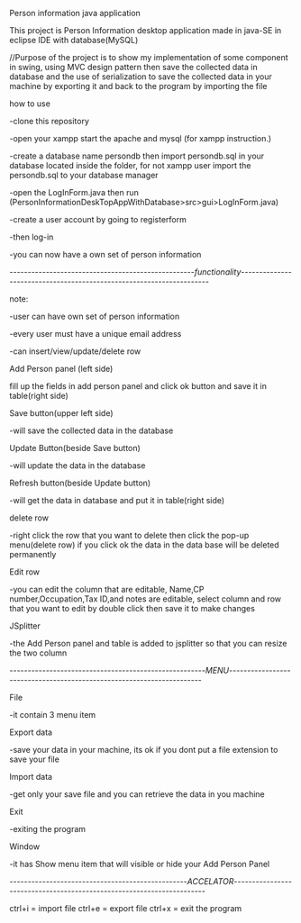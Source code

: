 Person information java application

This project is Person Information desktop application made in java-SE in eclipse IDE with database(MySQL)

//Purpose of the project is to show my implementation of some component in swing, using MVC design pattern then save the collected data in database and the use of serialization to save the collected data in your machine by exporting it and back to the program by importing the file



how to use

-clone this repository 

-open your xampp start the apache and mysql (for xampp instruction.) 

-create a database name persondb then import persondb.sql in your database located inside the folder, for not xampp user import the persondb.sql to your database manager

-open the LogInForm.java then run (PersonInformationDeskTopAppWithDatabase>src>gui>LogInForm.java)

-create a user account by going to registerform 

-then log-in

-you can now have a own set of person information


---------------------------------------------------*functionality*---------------------------------------------------------------------

note:

-user can have own set of person information

-every user must have a unique email address

-can insert/view/update/delete row


Add Person panel (left side) 

fill up the fields in add person panel and click ok button and save it in table(right side)

Save button(upper left side) 
 
 -will save the collected data in the database

Update Button(beside Save button)

-will update the data in the database

Refresh button(beside Update button)
 
 -will get the data in database and put it in table(right side)

delete row
 
 -right click the row that you want to delete then click the pop-up menu(delete row) if you click ok the data in the data base will be deleted permanently

Edit row
 
 -you can edit the column that are editable, Name,CP number,Occupation,Tax ID,and notes are editable, select column and row that you want to edit by double click then save it to make changes

JSplitter
 
 -the Add Person panel and table is added to jsplitter so that you can resize the two column
 
 

------------------------------------------------------*MENU*----------------------------------------------------------------------

File

 -it contain 3 menu item

Export data
 
 -save your data in your machine, its ok if you dont put a file extension to save your file

Import data
 
 -get only your save file and you can retrieve the data in you machine

Exit
 
 -exiting the program

Window
 
 -it has Show menu item that will visible or hide your Add Person Panel

-------------------------------------------------*ACCELATOR*----------------------------------------------------------------------

ctrl+i  = import file
ctrl+e = export file
ctrl+x = exit the program



